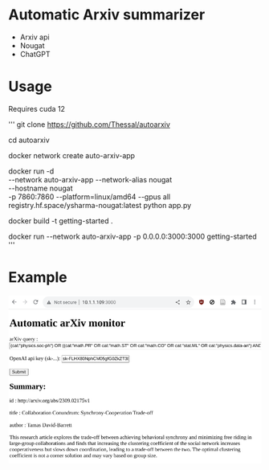 # Automatic Arxiv summarizer

* Arxiv api
* Nougat
* ChatGPT


# Usage

Requires cuda 12

'''
git clone https://github.com/Thessal/autoarxiv

cd autoarxiv

docker network create auto-arxiv-app

docker run -d \
    --network auto-arxiv-app --network-alias nougat \
    --hostname nougat\
    -p 7860:7860 --platform=linux/amd64 --gpus all \
	registry.hf.space/ysharma-nougat:latest python app.py

docker build -t getting-started .

docker run --network auto-arxiv-app -p 0.0.0.0:3000:3000 getting-started
'''

# Example
![demo](demo.png?raw=true "Demo")

